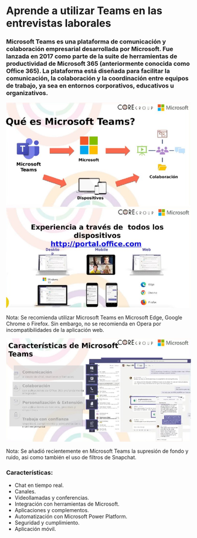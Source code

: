 # Aprende a utilizar Teams en las entrevistas laborales

### Microsoft Teams es una plataforma de comunicación y colaboración empresarial desarrollada por Microsoft. Fue lanzada en 2017 como parte de la suite de herramientas de productividad de Microsoft 365 (anteriormente conocida como Office 365). La plataforma está diseñada para facilitar la comunicación, la colaboración y la coordinación entre equipos de trabajo, ya sea en entornos corporativos, educativos u organizativos.

![](imgs/capture_1.jpeg)
![](imgs/capture_2.jpeg)

Nota: Se recomienda utilizar Microsoft Teams en Microsoft Edge, Google Chrome o Firefox. Sin embargo, no se recomienda en Opera por incompatibilidades de la aplicación web.

![](imgs/capture_3.jpeg)

Nota: Se añadió recientemente en Microsoft Teams la supresión de fondo y ruido, asi como también el uso de filtros de Snapchat.

### Características:

- Chat en tiempo real.
- Canales.
- Videollamadas y conferencias.
- Integración con herramientas de Microsoft.
- Aplicaciones y complementos.
- Automatización con Microsoft Power Platform.
- Seguridad y cumplimiento.
- Aplicación móvil.